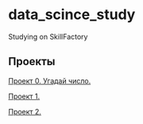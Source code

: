 # data_scince_study
Studying on SkillFactory 

## Проекты
[Проект 0. Угадай число.](https://github.com/TheBoneHop/data_scince_study/blob/main/project_0)

[Проект 1.]()

[Проект 2.]()